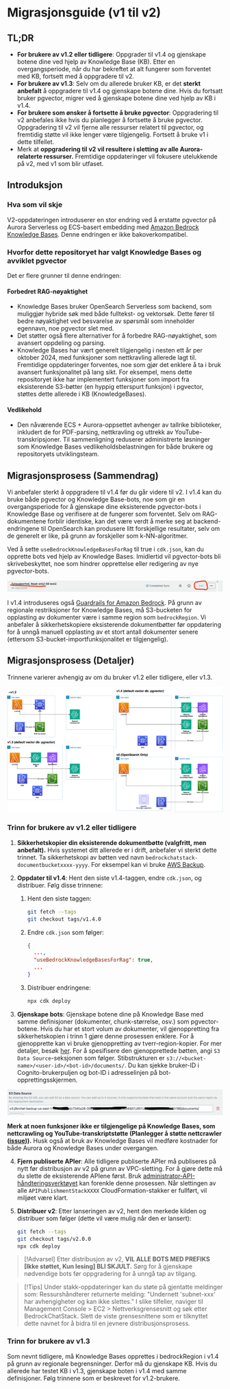 # Migrasjonsguide (v1 til v2)

## TL;DR

- **For brukere av v1.2 eller tidligere**: Oppgrader til v1.4 og gjenskape botene dine ved hjelp av Knowledge Base (KB). Etter en overgangsperiode, når du har bekreftet at alt fungerer som forventet med KB, fortsett med å oppgradere til v2.
- **For brukere av v1.3**: Selv om du allerede bruker KB, er det **sterkt anbefalt** å oppgradere til v1.4 og gjenskape botene dine. Hvis du fortsatt bruker pgvector, migrer ved å gjenskape botene dine ved hjelp av KB i v1.4.
- **For brukere som ønsker å fortsette å bruke pgvector**: Oppgradering til v2 anbefales ikke hvis du planlegger å fortsette å bruke pgvector. Oppgradering til v2 vil fjerne alle ressurser relatert til pgvector, og fremtidig støtte vil ikke lenger være tilgjengelig. Fortsett å bruke v1 i dette tilfellet.
- Merk at **oppgradering til v2 vil resultere i sletting av alle Aurora-relaterte ressurser.** Fremtidige oppdateringer vil fokusere utelukkende på v2, med v1 som blir utfaset.

## Introduksjon

### Hva som vil skje

V2-oppdateringen introduserer en stor endring ved å erstatte pgvector på Aurora Serverless og ECS-basert embedding med [Amazon Bedrock Knowledge Bases](https://docs.aws.amazon.com/bedrock/latest/userguide/knowledge-base.html). Denne endringen er ikke bakoverkompatibel.

### Hvorfor dette repositoryet har valgt Knowledge Bases og avviklet pgvector

Det er flere grunner til denne endringen:

#### Forbedret RAG-nøyaktighet

- Knowledge Bases bruker OpenSearch Serverless som backend, som muliggjør hybride søk med både fulltekst- og vektorsøk. Dette fører til bedre nøyaktighet ved besvarelse av spørsmål som inneholder egennavn, noe pgvector slet med.
- Det støtter også flere alternativer for å forbedre RAG-nøyaktighet, som avansert oppdeling og parsing.
- Knowledge Bases har vært generelt tilgjengelig i nesten ett år per oktober 2024, med funksjoner som nettkravling allerede lagt til. Fremtidige oppdateringer forventes, noe som gjør det enklere å ta i bruk avansert funksjonalitet på lang sikt. For eksempel, mens dette repositoryet ikke har implementert funksjoner som import fra eksisterende S3-bøtter (en hyppig etterspurt funksjon) i pgvector, støttes dette allerede i KB (KnowledgeBases).

#### Vedlikehold

- Den nåværende ECS + Aurora-oppsettet avhenger av tallrike biblioteker, inkludert de for PDF-parsing, nettkravling og uttrekk av YouTube-transkripsjoner. Til sammenligning reduserer administrerte løsninger som Knowledge Bases vedlikeholdsbelastningen for både brukere og repositoryets utviklingsteam.

## Migrasjonsprosess (Sammendrag)

Vi anbefaler sterkt å oppgradere til v1.4 før du går videre til v2. I v1.4 kan du bruke både pgvector og Knowledge Base-bots, noe som gir en overgangsperiode for å gjenskape dine eksisterende pgvector-bots i Knowledge Base og verifisere at de fungerer som forventet. Selv om RAG-dokumentene forblir identiske, kan det være verdt å merke seg at backend-endringene til OpenSearch kan produsere litt forskjellige resultater, selv om de generelt er like, på grunn av forskjeller som k-NN-algoritmer.

Ved å sette `useBedrockKnowledgeBasesForRag` til true i `cdk.json`, kan du opprette bots ved hjelp av Knowledge Bases. Imidlertid vil pgvector-bots bli skrivebeskyttet, noe som hindrer opprettelse eller redigering av nye pgvector-bots.

![](../imgs/v1_to_v2_readonly_bot.png)

I v1.4 introduseres også [Guardrails for Amazon Bedrock](https://aws.amazon.com/jp/bedrock/guardrails/). På grunn av regionale restriksjoner for Knowledge Bases, må S3-bucketen for opplasting av dokumenter være i samme region som `bedrockRegion`. Vi anbefaler å sikkerhetskopiere eksisterende dokumentbøtter før oppdatering for å unngå manuell opplasting av et stort antall dokumenter senere (ettersom S3-bucket-importfunksjonalitet er tilgjengelig).

## Migrasjonsprosess (Detaljer)

Trinnene varierer avhengig av om du bruker v1.2 eller tidligere, eller v1.3.

![](../imgs/v1_to_v2_arch.png)

### Trinn for brukere av v1.2 eller tidligere

1. **Sikkerhetskopier din eksisterende dokumentbøtte (valgfritt, men anbefalt).** Hvis systemet ditt allerede er i drift, anbefaler vi sterkt dette trinnet. Ta sikkerhetskopi av bøtten ved navn `bedrockchatstack-documentbucketxxxx-yyyy`. For eksempel kan vi bruke [AWS Backup](https://docs.aws.amazon.com/aws-backup/latest/devguide/s3-backups.html).

2. **Oppdater til v1.4**: Hent den siste v1.4-taggen, endre `cdk.json`, og distribuer. Følg disse trinnene:

   1. Hent den siste taggen:
      ```bash
      git fetch --tags
      git checkout tags/v1.4.0
      ```
   2. Endre `cdk.json` som følger:
      ```json
      {
        ...,
        "useBedrockKnowledgeBasesForRag": true,
        ...
      }
      ```
   3. Distribuer endringene:
      ```bash
      npx cdk deploy
      ```

3. **Gjenskape bots**: Gjenskape botene dine på Knowledge Base med samme definisjoner (dokumenter, chunk-størrelse, osv.) som pgvector-botene. Hvis du har et stort volum av dokumenter, vil gjenoppretting fra sikkerhetskopien i trinn 1 gjøre denne prosessen enklere. For å gjenopprette kan vi bruke gjenoppretting av tverr-region-kopier. For mer detaljer, besøk [her](https://docs.aws.amazon.com/aws-backup/latest/devguide/restoring-s3.html). For å spesifisere den gjenopprettede bøtten, angi `S3 Data Source`-seksjonen som følger. Stibstrukturen er `s3://<bucket-name>/<user-id>/<bot-id>/documents/`. Du kan sjekke bruker-ID i Cognito-brukerpuljen og bot-ID i adresselinjen på bot-opprettingsskjermen.

![](../imgs/v1_to_v2_KB_s3_source.png)

**Merk at noen funksjoner ikke er tilgjengelige på Knowledge Bases, som nettcrawling og YouTube-transkriptstøtte (Planlegger å støtte nettcrawler ([issue](https://github.com/aws-samples/bedrock-claude-chat/issues/557))).** Husk også at bruk av Knowledge Bases vil medføre kostnader for både Aurora og Knowledge Bases under overgangen.

4. **Fjern publiserte APIer**: Alle tidligere publiserte APIer må publiseres på nytt før distribusjon av v2 på grunn av VPC-sletting. For å gjøre dette må du slette de eksisterende APIene først. Bruk [administrator-API-håndteringsverktøyet](../ADMINISTRATOR_nb-NO.md) kan forenkle denne prosessen. Når slettingen av alle `APIPublishmentStackXXXX` CloudFormation-stakker er fullført, vil miljøet være klart.

5. **Distribuer v2**: Etter lanseringen av v2, hent den merkede kilden og distribuer som følger (dette vil være mulig når den er lansert):
   ```bash
   git fetch --tags
   git checkout tags/v2.0.0
   npx cdk deploy
   ```

> [!Advarsel]
> Etter distribusjon av v2, **VIL ALLE BOTS MED PREFIKS [Ikke støttet, Kun lesing] BLI SKJULT.** Sørg for å gjenskape nødvendige bots før oppgradering for å unngå tap av tilgang.

> [!Tips]
> Under stakk-oppdateringer kan du støte på gjentatte meldinger som: Ressurshåndterer returnerte melding: "Undernett 'subnet-xxx' har avhengigheter og kan ikke slettes." I slike tilfeller, naviger til Management Console > EC2 > Nettverksgrensesnitt og søk etter BedrockChatStack. Slett de viste grensesnittene som er tilknyttet dette navnet for å bidra til en jevnere distribusjonsprosess.

### Trinn for brukere av v1.3

Som nevnt tidligere, må Knowledge Bases opprettes i bedrockRegion i v1.4 på grunn av regionale begrensninger. Derfor må du gjenskape KB. Hvis du allerede har testet KB i v1.3, gjenskape boten i v1.4 med samme definisjoner. Følg trinnene som er beskrevet for v1.2-brukere.